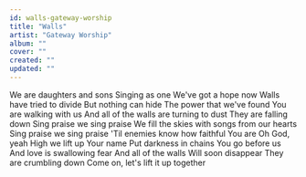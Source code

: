 ```yaml
---
id: walls-gateway-worship
title: "Walls"
artist: "Gateway Worship"
album: ""
cover: ""
created: ""
updated: ""
---
```


We are daughters and sons
Singing as one
We've got a hope now
Walls have tried to divide
But nothing can hide
The power that we've found
You are walking with us
And all of the walls are turning to dust
They are falling down
Sing praise we sing praise
We fill the skies with songs from our hearts
Sing praise we sing praise
'Til enemies know how faithful You are
Oh God, yeah
High we lift up Your name
Put darkness in chains
You go before us
And love is swallowing fear
And all of the walls
Will soon disappear
They are crumbling down
Come on, let's lift it up together